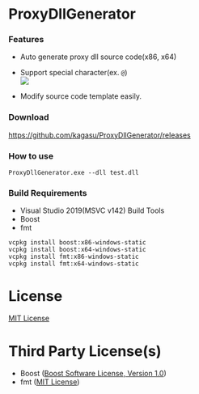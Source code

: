 # ProxyDllGenerator

### Features
- Auto generate proxy dll source code(x86, x64)
- Support special character(ex. `@`)  
![](https://user-images.githubusercontent.com/1202244/108622241-ba939b80-747a-11eb-8175-02c13d9fbf2c.png)

- Modify source code template easily.

### Download
https://github.com/kagasu/ProxyDllGenerator/releases

### How to use
```
ProxyDllGenerator.exe --dll test.dll
```

### Build Requirements
- Visual Studio 2019(MSVC v142) Build Tools
- Boost
- fmt

```
vcpkg install boost:x86-windows-static
vcpkg install boost:x64-windows-static
vcpkg install fmt:x86-windows-static
vcpkg install fmt:x64-windows-static
```

# License
[MIT License](https://github.com/kagasu/ProxyDllGenerator/blob/main/LICENSE)

# Third Party License(s)
- Boost ([Boost Software License, Version 1.0](http://www.boost.org/LICENSE_1_0.txt))
- fmt ([MIT License](https://github.com/fmtlib/fmt/blob/master/LICENSE.rst))
